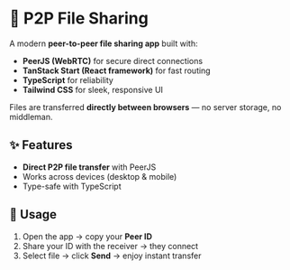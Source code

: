 # 🔗 P2P File Sharing

A modern **peer-to-peer file sharing app** built with:

* **PeerJS (WebRTC)** for secure direct connections
* **TanStack Start (React framework)** for fast routing
* **TypeScript** for reliability
* **Tailwind CSS** for sleek, responsive UI

Files are transferred **directly between browsers** — no server storage, no middleman.


## ✨ Features

* **Direct P2P file transfer** with PeerJS
*  Works across devices (desktop & mobile)
*  Type-safe with TypeScript


## 🔧 Usage

1. Open the app → copy your **Peer ID**
2. Share your ID with the receiver → they connect
3. Select file → click **Send** → enjoy instant transfer
